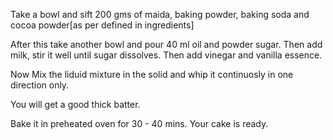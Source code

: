 Take a bowl and sift 200 gms of maida, baking powder, baking soda and cocoa powder[as per defined in ingredients]

After this take another bowl and pour 40 ml oil and powder sugar.
Then add milk, stir it well until sugar dissolves.
Then add vinegar and vanilla essence.

Now Mix the liduid mixture in the solid and whip it continuosly in one direction only.

You will get a good thick batter.

Bake it in preheated oven for 30 - 40 mins.
Your cake is ready.